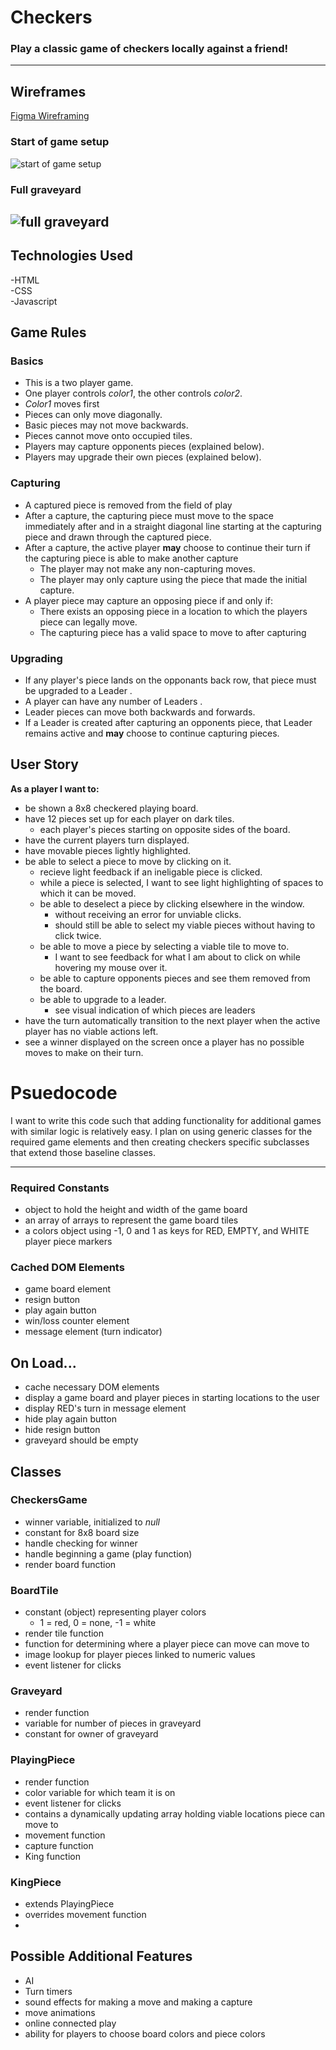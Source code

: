 # Checkers  

### Play a classic game of checkers locally against a friend!  

---
  
    


## Wireframes
[Figma Wireframing](https://www.figma.com/file/MQPcEbOaNF7M5grqDCnSnR/Checker-Board-(Community)?type=design&node-id=205%3A55&mode=design&t=gpYJ8cH4oqCSpRHW-1)   
### Start of game setup
![start of game setup](images/checkers_board_startgame.png)  
### Full graveyard
![full graveyard](images/checkers_game_empty.png)  
---
## Technologies Used
-HTML  
-CSS  
-Javascript  

##  Game Rules
### Basics
- This is a two player game.
- One player controls *color1*, the other controls *color2*.
- *Color1* moves first  
- Pieces can only move diagonally.
- Basic pieces may not move backwards.
- Pieces cannot move onto occupied tiles. 
- Players may capture opponents pieces (explained below).  
- Players may upgrade their own pieces (explained below).  
### Capturing
- A captured piece is removed from the field of play
- After a capture, the capturing piece must move to the space immediately after and in a straight diagonal line starting at the capturing piece and drawn through the captured piece.
- After a capture, the active player **may** choose to continue their turn if the capturing piece is able to make another capture
    - The player may not make any non-capturing moves.
    - The player may only capture using the piece that made the initial capture.
- A player piece may capture an opposing piece if and only if:
    - There exists an opposing piece in a location to which the players piece can legally move.
    - The capturing piece has a valid space to move to after capturing
### Upgrading
- If any player's piece lands on the opponants back row, that piece must be upgraded to a Leader .
- A player can have any number of Leaders .
- Leader pieces can move both backwards and forwards.
- If a Leader is created after capturing an opponents piece, that Leader remains active and **may** choose to continue capturing pieces.
## User Story
**As a player I want to:**
- be shown a 8x8 checkered playing board.
- have 12 pieces set up for each player on dark tiles.
    - each player's pieces starting on opposite sides of the board.
- have the current players turn displayed.
- have movable pieces lightly highlighted.
- be able to select a piece to move by clicking on it.
    - recieve light feedback if an ineligable piece is clicked.
    - while a piece is selected, I want to see light highlighting of spaces to which it can be moved.
    - be able to deselect a piece by clicking elsewhere in the window.
        - without receiving an error for unviable clicks.
        - should still be able to select my viable pieces without having to click twice.
    - be able to move a piece by selecting a viable tile to move to.
        - I want to see feedback for what I am about to click on while hovering my mouse over it.
    - be able to capture opponents pieces and see them removed from the board.
    - be able to upgrade to a leader.
        - see visual indication of which pieces are leaders
- have the turn automatically transition to the next player when the active player has no viable actions left.
- see a winner displayed on the screen once a player has no possible moves to make on their turn.  
  

# Psuedocode  
I want to write this code such that adding functionality for additional games with similar logic is relatively easy. I plan on using generic classes for the required game elements and then creating checkers specific subclasses that extend those baseline classes.  

---
### Required Constants
- object to hold the height and width of the game board
- an array of arrays to represent the game board tiles
- a colors object using -1, 0 and 1 as keys for RED, EMPTY, and WHITE player piece markers


### Cached DOM Elements
- game board element
- resign button
- play again button
- win/loss counter element
- message element (turn indicator)

## On Load...
- cache necessary DOM elements
- display a game board and player pieces in starting locations to the user
- display RED's turn in message element
- hide play again button
- hide resign button
- graveyard should be empty

## Classes 
### CheckersGame
- winner variable, initialized to *null*
- constant for 8x8 board size
- handle checking for winner
- handle beginning a game (play function)
- render board function
### BoardTile  
- constant (object) representing player colors
    - 1 = red, 0 = none, -1 = white
- render tile function
- function for determining where a player piece can move can move to
- image lookup for player pieces linked to numeric values
- event listener for clicks
### Graveyard 
- render function
- variable for number of pieces in graveyard
- constant for owner of graveyard
### PlayingPiece
- render function
- color variable for which team it is on
- event listener for clicks
- contains a dynamically updating array holding viable locations piece can move to
- movement function 
- capture function
- King function
### KingPiece
- extends PlayingPiece
- overrides movement function
- 


## Possible Additional Features
- AI
- Turn timers
- sound effects for making a move and making a capture
- move animations
- online connected play
- ability for players to choose board colors and piece colors